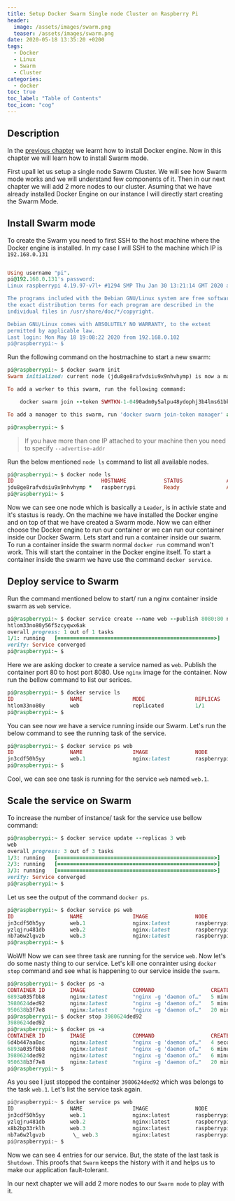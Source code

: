 ```yaml
---
title: Setup Docker Swarm Single node Cluster on Raspberry Pi
header:
  image: /assets/images/swarm.png
  teaser: /assets/images/swarm.png
date: 2020-05-18 13:35:20 +0200
tags: 
  - Docker 
  - Linux 
  - Swarm
  - Cluster
categories: 
  - docker
toc: true
toc_label: "Table of Contents"
toc_icon: "cog"
---
```


## Description

In the [previous chapter](https://www.linuxfunda.com/docker/how-to-install-docker-on-raspberry-pi/) we learnt how to install Docker engine. Now in this chapter we will learn how to install Swarm mode. 

First upall let us setup a single node Sawrm Cluster. We will see how Swarm mode works and we will understand few components of it. Then in our next chapter we will add 2 more nodes to our cluster. Asuming that we have already installed Docker Engine on our instance I will directly start creating the Swarm Mode. 

## Install Swarm mode

To create the Swarm you need to first SSH to the host machine where the Docker engine is installed. In my case I will SSH to the machine which IP is `192.168.0.131`

```ruby

Using username "pi".
pi@192.168.0.131's password:
Linux raspberrypi 4.19.97-v7l+ #1294 SMP Thu Jan 30 13:21:14 GMT 2020 armv7l

The programs included with the Debian GNU/Linux system are free software;
the exact distribution terms for each program are described in the
individual files in /usr/share/doc/*/copyright.

Debian GNU/Linux comes with ABSOLUTELY NO WARRANTY, to the extent
permitted by applicable law.
Last login: Mon May 18 19:08:22 2020 from 192.168.0.102
pi@raspberrypi:~ $

```

Run the following command on the hostmachine to start a new swarm:

```ruby
pi@raspberrypi:~ $ docker swarm init
Swarm initialized: current node (jdu8ge8rafvdsiu9x9nhvhymp) is now a manager.

To add a worker to this swarm, run the following command:

    docker swarm join --token SWMTKN-1-0490adm0y5alpu48ydophj3b4lms61bkgofa0l9rcvuar0iyjf-4wturco6v3tddcq1fvtgt8v8a 192.168.0.131:2377

To add a manager to this swarm, run 'docker swarm join-token manager' and follow the instructions.

pi@raspberrypi:~ $
```

> If you have more than one IP attached to your machine then you need to specify `--advertise-addr`

Run the below mentioned `node ls` command to list all available nodes.

```ruby
pi@raspberrypi:~ $ docker node ls
ID                            HOSTNAME            STATUS              AVAILABILITY        MANAGER STATUS      ENGINE VERSION
jdu8ge8rafvdsiu9x9nhvhymp *   raspberrypi         Ready               Active              Leader              19.03.8
pi@raspberrypi:~ $
```

Now we can see one node which is basically a `Leader`, is in activie state and it's stastus is ready. On the machine we have installed the Docker engine and on top of that we have created a Swarm mode. Now we can either choose the Docker engine to run our container or we can run our container inside our Docker Swarm. Lets start and run a container inside our swarm.
To run a container inside the swarm normal `docker run` command won't work. This will start the container in the Docker engine itself. To start a container inside the swarm we have use the command `docker service`.

## Deploy service to Swarm

Run the command mentioned below to start/ run a nginx container inside swarm as `web` service. 

```ruby
pi@raspberrypi:~ $ docker service create --name web --publish 8080:80 nginx
htlom33no80y56f5zcyqwx6ak
overall progress: 1 out of 1 tasks
1/1: running   [==================================================>]
verify: Service converged
pi@raspberrypi:~ $
```
Here we are asking docker to create a service named as `web`. Publish the container port 80 to host port 8080. Use `nginx` image for the container. Now run the bellow command to list our serices.

```ruby
pi@raspberrypi:~ $ docker service ls
ID                  NAME                MODE                REPLICAS            IMAGE               PORTS
htlom33no80y        web                 replicated          1/1                 nginx:latest        *:8080->80/tcp
pi@raspberrypi:~ $
```
You can see now we have a service running inside our Swarm. Let's run the below command to see the running task of the service. 

```ruby
pi@raspberrypi:~ $ docker service ps web
ID                  NAME                IMAGE               NODE                DESIRED STATE       CURRENT STATE           ERROR               PORTS
jn3cdf50h5yy        web.1               nginx:latest        raspberrypi         Running             Running 8 minutes ago
pi@raspberrypi:~ $
```

Cool, we can see one task is running for the service `web` named `web.1`. 

## Scale the service on Swarm 

To increase the number of instance/ task for the service use bellow command:

```ruby
pi@raspberrypi:~ $ docker service update --replicas 3 web
web
overall progress: 3 out of 3 tasks
1/3: running   [==================================================>]
2/3: running   [==================================================>]
3/3: running   [==================================================>]
verify: Service converged
pi@raspberrypi:~ $
```

Let us see the output of the command `docker ps`. 


```ruby
pi@raspberrypi:~ $ docker service ps web
ID                  NAME                IMAGE               NODE                DESIRED STATE       CURRENT STATE            ERROR               PORTS
jn3cdf50h5yy        web.1               nginx:latest        raspberrypi         Running             Running 16 minutes ago
yzlqjru481db        web.2               nginx:latest        raspberrypi         Running             Running 2 minutes ago
nb7a6w2lgvzb        web.3               nginx:latest        raspberrypi         Running             Running 2 minutes ago
pi@raspberrypi:~ $
```

WoW!! Now we can see three task are running for the service `web`. Now let's do some nasty thing to our service. Let's kill one conrainter using `docker stop` command and see what is happening to our service inside the `swarm`.

```ruby
pi@raspberrypi:~ $ docker ps -a
CONTAINER ID        IMAGE               COMMAND                  CREATED             STATUS              PORTS               NAMES
6893a035fbb8        nginx:latest        "nginx -g 'daemon of…"   5 minutes ago       Up 5 minutes        80/tcp              web.2.yzlqjru481dblmddeijz1o70c
3980624ded92        nginx:latest        "nginx -g 'daemon of…"   5 minutes ago       Up 5 minutes        80/tcp              web.3.nb7a6w2lgvzby5o6fmmrwmok4
950638b3f7e8        nginx:latest        "nginx -g 'daemon of…"   20 minutes ago      Up 19 minutes       80/tcp              web.1.jn3cdf50h5yys8unst29dnmdj
pi@raspberrypi:~ $ docker stop 3980624ded92
3980624ded92
pi@raspberrypi:~ $ docker ps -a
CONTAINER ID        IMAGE               COMMAND                  CREATED             STATUS                     PORTS               NAMES
6d4b447aa0ac        nginx:latest        "nginx -g 'daemon of…"   4 seconds ago       Created                                        web.3.x8b2bp33rklh93fmjqsgvvi1l
6893a035fbb8        nginx:latest        "nginx -g 'daemon of…"   6 minutes ago       Up 6 minutes               80/tcp              web.2.yzlqjru481dblmddeijz1o70c
3980624ded92        nginx:latest        "nginx -g 'daemon of…"   6 minutes ago       Exited (0) 5 seconds ago                       web.3.nb7a6w2lgvzby5o6fmmrwmok4
950638b3f7e8        nginx:latest        "nginx -g 'daemon of…"   20 minutes ago      Up 20 minutes              80/tcp              web.1.jn3cdf50h5yys8unst29dnmdj
pi@raspberrypi:~ $
```

As you see I just stopped the container `3980624ded92` which was belongs to the task `web.1`. Let's list the service task again. 

```python
pi@raspberrypi:~ $ docker service ps web
ID                  NAME                IMAGE               NODE                DESIRED STATE       CURRENT STATE            ERROR               PORTS
jn3cdf50h5yy        web.1               nginx:latest        raspberrypi         Running             Running 23 minutes ago
yzlqjru481db        web.2               nginx:latest        raspberrypi         Running             Running 9 minutes ago
x8b2bp33rklh        web.3               nginx:latest        raspberrypi         Running             Running 3 minutes ago
nb7a6w2lgvzb         \_ web.3           nginx:latest        raspberrypi         Shutdown            Complete 3 minutes ago
pi@raspberrypi:~ $
```
Now we can see 4 entries for our service. But, the state of the last task is `Shutdown`. This proofs that `Swarm` keeps the history with it and helps us to make our application fault-tolerant. 

In our next chapter we will add 2 more nodes to our `Swarm mode` to play with it. 
